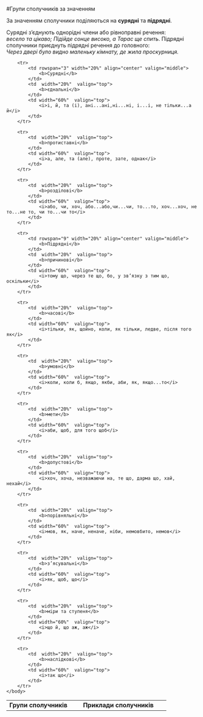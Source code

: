 #Групи сполучникiв за значенням

За значенням сполучники подiляються на <b>суряднi</b> та <b>пiдряднi</b>.
<br>

Суряднi з’єднують однорiднi члени або рiвноправнi речення:<br><i> весело та цiкаво; Пiдiйде сонце високо, а Тарас ще спить</i>.
Пiдряднi сполучники приєднуть пiдряднi речення до головного:<br><i>Через дверi було видно маленьку кiмнату, де жила проскурниця.</i>


<table style="width: 100%;" align="center">
    <body>
        <tr>  
            <td colspan="2"  align="center" valign="top">
                <b>Групи сполучникiв</b>
            </td>  
            <td width="60%" align="center" valign="top">
                <b>Приклади сполучникiв</b>
            </td>                   
        </tr>

        <tr>  
        	<td rowspan="3" width="20%" align="center" valign="middle">
                <b>Суряднi</b>
            </td> 
            <td  width="20%"  valign="top">
                <b>єднальнi</b>
            </td>  
            <td width="60%"  valign="top">
                <i>i, й, та (i), анi...анi,нi...нi, i...i, не тiльки...а й</i>
            </td>                   
        </tr>

        <tr>  
            <td  width="20%"  valign="top">
                <b>протиставнi</b>
            </td>  
            <td width="60%"  valign="top">
                <i>а, але, та (але), проте, зате, однак</i>
            </td>                   
        </tr>

        <tr>   
            <td  width="20%"  valign="top">
                <b>роздiловi</b>
            </td>  
            <td width="60%"  valign="top">
                <i>або, чи, хоч, або...або,чи...чи, то...то, хоч...хоч, не то...не то, чи то...чи то</i>
            </td>                   
        </tr>

        <tr>  
        	<td rowspan="9" width="20%" align="center" valign="middle">
                <b>Пiдряднi</b>
            </td> 
            <td  width="20%"  valign="top">
                <b>причиновi</b>
            </td>  
            <td width="60%"  valign="top">
                <i>тому що, через те що, бо, у зв’язку з тим що, оскiльки</i>
            </td>                   
        </tr>

        <tr>  
            <td  width="20%"  valign="top">
                <b>часовi</b>
            </td>  
            <td width="60%"  valign="top">
                <i>тiльки, як, щойно, коли, як тiльки, ледве, пiсля того як</i>
            </td>                   
        </tr>

        <tr>   
            <td  width="20%"  valign="top">
                <b>умовнi</b>
            </td>  
            <td width="60%"  valign="top">
                <i>коли, коли б, якщо, якби, аби, як, якщо...то</i>
            </td>                   
        </tr>

        <tr>  
            <td  width="20%"  valign="top">
                <b>мети</b>
            </td>  
            <td width="60%"  valign="top">
                <i>аби, щоб, для того щоб</i>
            </td>                   
        </tr>

        <tr>   
            <td  width="20%"  valign="top">
                <b>допустовi</b>
            </td>  
            <td width="60%"  valign="top">
                <i>хоч, хоча, незважаючи на, те що, дарма що, хай, нехай</i>
            </td>                   
        </tr>

        <tr>  
            <td  width="20%"  valign="top">
                <b>порiвняльнi</b>
            </td>  
            <td width="60%"  valign="top">
                <i>мов, як, наче, неначе, нiби, немовбито, немов</i>
            </td>                   
        </tr>

        <tr>   
            <td  width="20%"  valign="top">
                <b>з’ясувальнi</b>
            </td>  
            <td width="60%"  valign="top">
                <i>як, щоб, що</i>
            </td>                   
        </tr>

        <tr>  
            <td  width="20%"  valign="top">
                <b>мiри та ступеня</b>
            </td>  
            <td width="60%"  valign="top">
                <i>що й, що аж, аж</i>
            </td>                   
        </tr>

        <tr>   
            <td  width="20%"  valign="top">
                <b>наслiдковi</b>
            </td>  
            <td width="60%"  valign="top">
                <i>так що</i>
            </td>                   
        </tr>
    </body>
</table>